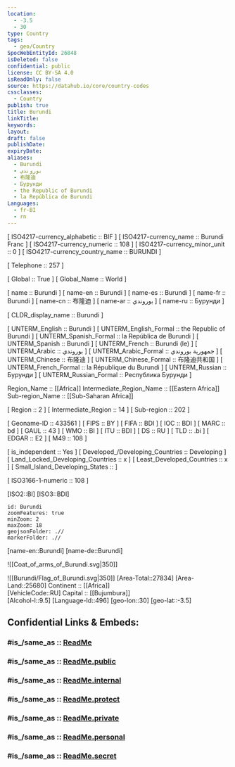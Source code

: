 ```yaml
---
location:
  - -3.5
  - 30
type: Country
tags:
  - geo/Country
SpocWebEntityId: 26848
isDeleted: false
confidential: public
license: CC BY-SA 4.0
isReadOnly: false
source: https://datahub.io/core/country-codes
cssclasses:
  - Country
publish: true
title: Burundi
linkTitle:
keywords:
layout:
draft: false
publishDate:
expiryDate:
aliases:
  - Burundi
  - بوروندي
  - 布隆迪
  - Бурунди
  - the Republic of Burundi
  - la República de Burundi
Languages:
  - fr-BI
  - rn
---
```



[	ISO4217-currency_alphabetic	 :: BIF ] 
[	ISO4217-currency_name	 :: Burundi Franc ] 
[	ISO4217-currency_numeric	 :: 108 ] 
[	ISO4217-currency_minor_unit	 :: 0 ] 
[	ISO4217-currency_country_name	 :: BURUNDI ] 

[	Telephone	 :: 257 ] 

[	Global	 :: True ] 
[	Global_Name	 :: World ] 

[	name	 :: Burundi ] 
[	name-en	 :: Burundi ] 
[	name-es	 :: Burundi ] 
[	name-fr	 :: Burundi ] 
[	name-cn	 :: 布隆迪 ] 
[	name-ar	 :: بوروندي ] 
[	name-ru	 :: Бурунди ] 

[	CLDR_display_name	 :: Burundi ] 

[	UNTERM_English	 :: Burundi ] 
[	UNTERM_English_Formal	 :: the Republic of Burundi ] 
[	UNTERM_Spanish_Formal	 :: la República de Burundi ] 
[	UNTERM_Spanish	 :: Burundi ] 
[	UNTERM_French	 :: Burundi (le) ] 
[	UNTERM_Arabic	 :: بوروندي ] 
[	UNTERM_Arabic_Formal	 :: جمهورية بوروندي ] 
[	UNTERM_Chinese	 :: 布隆迪 ] 
[	UNTERM_Chinese_Formal	 :: 布隆迪共和国 ] 
[	UNTERM_French_Formal	 :: la République du Burundi ] 
[	UNTERM_Russian	 :: Бурунди ] 
[	UNTERM_Russian_Formal	 :: Республика Бурунди ] 

Region_Name ::  [[Africa]] 
Intermediate_Region_Name ::  [[Eastern Africa]] 
Sub-region_Name ::  [[Sub-Saharan Africa]] 

[	Region	 :: 2 ] 
[	Intermediate_Region	 :: 14 ] 
[	Sub-region	 :: 202 ] 

[	Geoname-ID	 :: 433561 ] 
[	FIPS	 :: BY ] 
[	FIFA	 :: BDI ] 
[	IOC	 :: BDI ] 
[	MARC	 :: bd ] 
[	GAUL	 :: 43 ] 
[	WMO	 :: BI ] 
[	ITU	 :: BDI ] 
[	DS	 :: RU ] 
[	TLD	 :: .bi ] 
[	EDGAR	 :: E2 ] 
[	M49	 :: 108 ] 

[	is_independent	 :: Yes ] 
[	Developed_/Developing_Countries	 :: Developing ] 
[	Land_Locked_Developing_Countries	 :: x ] 
[	Least_Developed_Countries	 :: x ] 
[	Small_Island_Developing_States	 ::  ] 

[	ISO3166-1-numeric	 :: 108 ] 



[ISO2::BI] 
[ISO3::BDI] 
```leaflet
id: Burundi
zoomFeatures: true 
minZoom: 2 
maxZoom: 18
geojsonFolder: .//
markerFolder: .//
```

[name-en::Burundi] 
[name-de::Burundi] 

![[Coat_of_arms_of_Burundi.svg|350]] 


![[Burundi/Flag_of_Burundi.svg|350]] 
[Area-Total::27834] 
[Area-Land::25680] 
Continent :: [[Africa]]  
[VehicleCode::RU] 
Capital :: [[Bujumbura]]  
[Alcohol-l::9.5] 
[Language-Id::496] 
[geo-lon::30] 
[geo-lat::-3.5] 


## Confidential Links & Embeds: 

### #is_/same_as :: [ReadMe](/_Standards/Earth/Continent/Africa/Africa~Central/Burundi/ReadMe.md) 

### #is_/same_as :: [ReadMe.public](/_public/Earth/Continent/Africa/Africa~Central/Burundi/ReadMe.public.md) 

### #is_/same_as :: [ReadMe.internal](/_internal/Earth/Continent/Africa/Africa~Central/Burundi/ReadMe.internal.md) 

### #is_/same_as :: [ReadMe.protect](/_protect/Earth/Continent/Africa/Africa~Central/Burundi/ReadMe.protect.md) 

### #is_/same_as :: [ReadMe.private](/_private/Earth/Continent/Africa/Africa~Central/Burundi/ReadMe.private.md) 

### #is_/same_as :: [ReadMe.personal](/_personal/Earth/Continent/Africa/Africa~Central/Burundi/ReadMe.personal.md) 

### #is_/same_as :: [ReadMe.secret](/_secret/Earth/Continent/Africa/Africa~Central/Burundi/ReadMe.secret.md)

